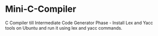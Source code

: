 # Mini-C-Compiler
C Compiler till Intermediate Code Generator Phase - 
Install Lex and Yacc tools on Ubuntu and run it using lex and yacc commands.
